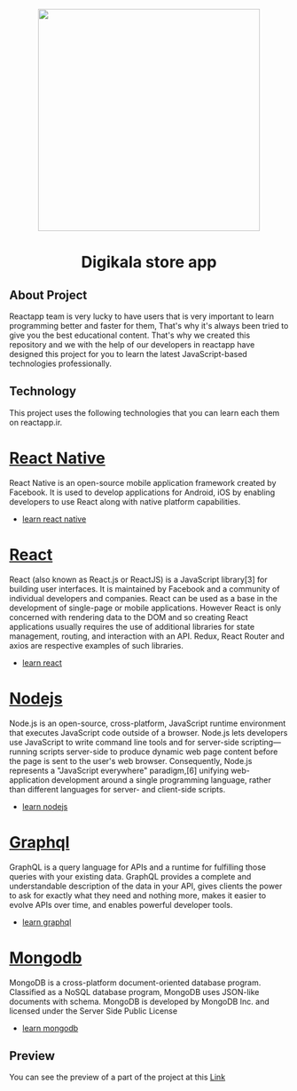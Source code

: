 <p align="center"><img src="https://reactapp.ir/wp-content/uploads/react.df70b005-1.png" width="400"></p>

<h1 align="center">Digikala store app</h1>

## About Project

Reactapp team is very lucky to have users that is very important to learn programming better and faster for them, That's why it's always been tried to give you the best educational content. That's why we created this repository and we with the help of our developers in reactapp have designed this project for you to learn the latest JavaScript-based technologies professionally.

## Technology

This project uses the following technologies that you can learn each them on reactapp.ir.

<a href="https://facebook.github.io/react-native/"><h1>React Native</h1></a>
<p>
    React Native is an open-source mobile application framework created by Facebook. It is used to develop applications for Android, iOS by enabling developers to use React along with native platform capabilities.
</p>

- [learn react native]("https://reactapp.ir/?p=33205")

<a href="https://reactjs.org/"><h1>React</h1></a>
<p>
    React (also known as React.js or ReactJS) is a JavaScript library[3] for building user interfaces. It is maintained by Facebook and a community of individual developers and companies.
    React can be used as a base in the development of single-page or mobile applications. However React is only concerned with rendering data to the DOM and so creating React applications usually requires the use of additional libraries for state management, routing, and interaction with an API. Redux, React Router and axios are respective examples of such libraries.
</p>

- [learn react]("https://reactapp.ir/?p=40466")

<a href="https://nodejs.org"><h1>Nodejs</h1></a>
<p>
    Node.js is an open-source, cross-platform, JavaScript runtime environment that executes JavaScript code outside of a browser. Node.js lets developers use JavaScript to write command line tools and for server-side scripting—running scripts server-side to produce dynamic web page content before the page is sent to the user's web browser. Consequently, Node.js represents a "JavaScript everywhere" paradigm,[6] unifying web-application development around a single programming language, rather than different languages for server- and client-side scripts.
</p>

- [learn nodejs]("https://reactapp.ir/?p=38314")

<a href="https://graphql.org/"><h1>Graphql</h1></a>
<p>
    GraphQL is a query language for APIs and a runtime for fulfilling those queries with your existing data. GraphQL provides a complete and understandable description of the data in your API, gives clients the power to ask for exactly what they need and nothing more, makes it easier to evolve APIs over time, and enables powerful developer tools.
</p>

- [learn graphql]("https://reactapp.ir/?p=42157")

<a href="https://mongodb.com"><h1>Mongodb</h1></a>
<p>
    MongoDB is a cross-platform document-oriented database program. Classified as a NoSQL database program, MongoDB uses JSON-like documents with schema. MongoDB is developed by MongoDB Inc. and licensed under the Server Side Public License
</p>

- [learn mongodb]("https://reactapp.ir")

## Preview
You can see the preview of a part of the project at this [Link](https://reactapp/proejct)


